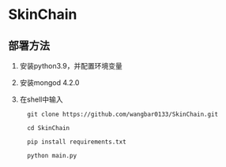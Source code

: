 # SkinChain

## 部署方法

1. 安装python3.9，并配置环境变量

2. 安装mongod 4.2.0

3. 在shell中输入 
   ```
     git clone https://github.com/wangbar0133/SkinChain.git
   ```
   ```
     cd SkinChain
   ```
   ```
     pip install requirements.txt
   ```
   ```
     python main.py
   ```
